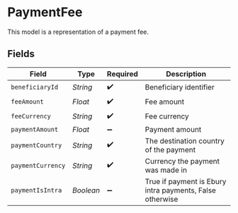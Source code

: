 # PaymentFee

This model is a representation of a payment fee.


## Fields

| Field                                                    | Type                                                     | Required                                                 | Description                                              |
| -------------------------------------------------------- | -------------------------------------------------------- | -------------------------------------------------------- | -------------------------------------------------------- |
| `beneficiaryId`                                          | *String*                                                 | :heavy_check_mark:                                       | Beneficiary identifier                                   |
| `feeAmount`                                              | *Float*                                                  | :heavy_check_mark:                                       | Fee amount                                               |
| `feeCurrency`                                            | *String*                                                 | :heavy_check_mark:                                       | Fee currency                                             |
| `paymentAmount`                                          | *Float*                                                  | :heavy_minus_sign:                                       | Payment amount                                           |
| `paymentCountry`                                         | *String*                                                 | :heavy_check_mark:                                       | The destination country of the payment                   |
| `paymentCurrency`                                        | *String*                                                 | :heavy_check_mark:                                       | Currency the payment was made in                         |
| `paymentIsIntra`                                         | *Boolean*                                                | :heavy_minus_sign:                                       | True if payment is Ebury intra payments, False otherwise |